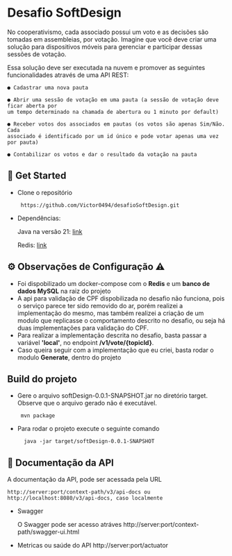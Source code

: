 
# Desafio SoftDesign

No cooperativismo, cada associado possui um voto e as decisões são tomadas em assembleias,
por votação. Imagine que você deve criar uma solução para dispositivos móveis para gerenciar
e participar dessas sessões de votação.

Essa solução deve ser executada na nuvem e promover as seguintes funcionalidades através de
uma API REST:

    ● Cadastrar uma nova pauta

    ● Abrir uma sessão de votação em uma pauta (a sessão de votação deve ficar aberta por
    um tempo determinado na chamada de abertura ou 1 minuto por default)

    ● Receber votos dos associados em pautas (os votos são apenas Sim/Não. Cada
    associado é identificado por um id único e pode votar apenas uma vez por pauta)

    ● Contabilizar os votos e dar o resultado da votação na pauta

## 🚀 Get Started
*  Clone o repositório

        https://github.com/Victor0494/desafioSoftDesign.git


* Dependências:

    Java na versão 21:
    [link](https://download.oracle.com/java/21/latest/jdk-21_windows-x64_bin.exe)

    Redis:
    [link](https://redis.io/downloads/)

## ⚙️ Observações de Configuração ⚠️

 * Foi dispobilizado um docker-compose com o **Redis** e um **banco de dados MySQL** na raiz do projeto
 * A api para validação de CPF dispobilizada no desafio não funciona, pois o serviço parece ter sido removido do ar, porém realizei a implementação do mesmo, mas também realizei a criação de um modulo que replicasse o comportamento descrito no desafio, ou seja há duas implementações para validação do CPF.
 * Para realizar a implementação descrita no desafio, basta passar a variável **'local'**, no endpoint **/v1/vote/{topicId}**.
 * Caso queira seguir com a implementação que eu criei, basta rodar o modulo **Generate**, dentro do projeto

## Build do projeto
* Gere o arquivo softDesign-0.0.1-SNAPSHOT.jar no diretório target. Observe que o arquivo gerado não é executável.

       mvn package
* Para rodar o projeto execute o seguinte comando

        java -jar target/softDesign-0.0.1-SNAPSHOT

## 📜 Documentação da API
A documentação da API, pode ser acessada pela URL 
    
    http://server:port/context-path/v3/api-docs ou http://localhost:8080/v3/api-docs, caso localmente
* Swagger
   
    O Swagger pode ser acesso atráves http://server:port/context-path/swagger-ui.html

* Metricas ou saúde do API
    http://server:port/actuator

